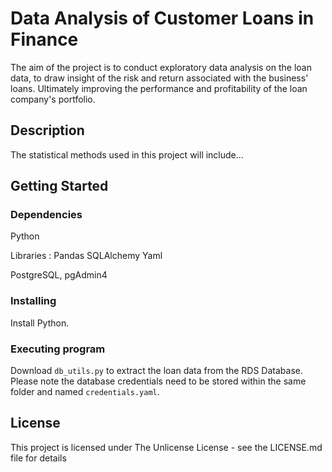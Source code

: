 # Data Analysis of Customer Loans in Finance

The aim of the project is to conduct exploratory data analysis on the loan data, to draw insight of the risk and return associated with the business' loans.
Ultimately improving the performance and profitability of the loan company's portfolio.

## Description

The statistical methods used in this project will include...

## Getting Started

### Dependencies

Python

Libraries :
Pandas
SQLAlchemy
Yaml

PostgreSQL, pgAdmin4

### Installing

Install Python.

### Executing program

Download `db_utils.py` to extract the loan data from the RDS Database. Please note the database credentials need to be stored within the same folder and named `credentials.yaml`.


## License

This project is licensed under The Unlicense License - see the LICENSE.md file for details
